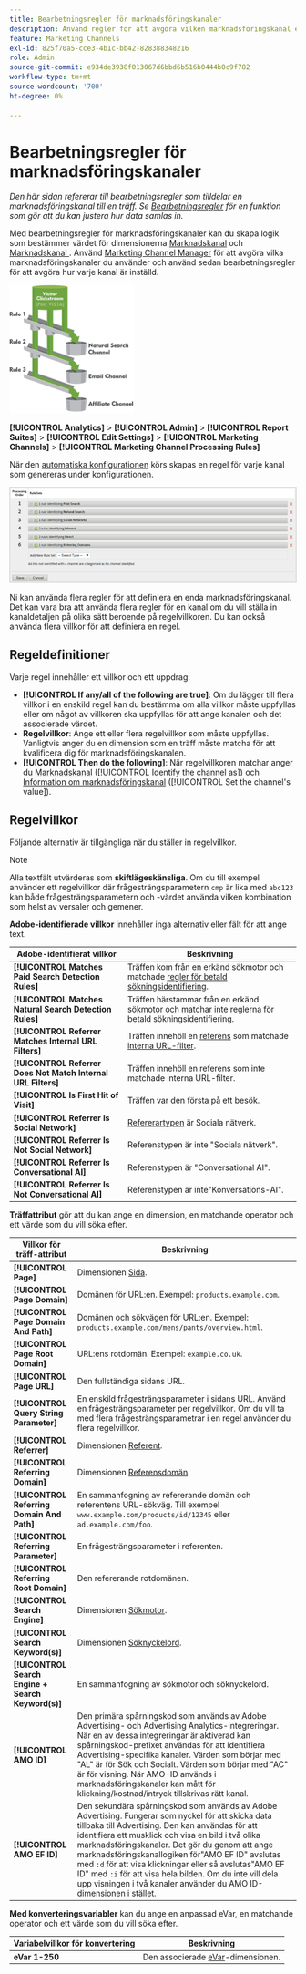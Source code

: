 ```yaml
---
title: Bearbetningsregler för marknadsföringskanaler
description: Använd regler för att avgöra vilken marknadsföringskanal en träff tillhör.
feature: Marketing Channels
exl-id: 825f70a5-cce3-4b1c-bb42-828388348216
role: Admin
source-git-commit: e934de3938f013067d6bbd6b516b0444b0c9f782
workflow-type: tm+mt
source-wordcount: '700'
ht-degree: 0%

---
```


# Bearbetningsregler för marknadsföringskanaler

_Den här sidan refererar till bearbetningsregler som tilldelar en marknadsföringskanal till en träff. Se [Bearbetningsregler](../general/processing-rules/pr-overview.md) för en funktion som gör att du kan justera hur data samlas in._

Med bearbetningsregler för marknadsföringskanaler kan du skapa logik som bestämmer värdet för dimensionerna [Marknadskanal](/help/components/dimensions/marketing-channel.md) och [Marknadskanal ](/help/components/dimensions/marketing-detail.md) . Använd [Marketing Channel Manager](c-channels.md) för att avgöra vilka marknadsföringskanaler du använder och använd sedan bearbetningsregler för att avgöra hur varje kanal är inställd.

![Marknadsföringskanalbucklar](assets/buckets_2.png)

**[!UICONTROL Analytics]** > **[!UICONTROL Admin]** > **[!UICONTROL Report Suites]** > **[!UICONTROL Edit Settings]** > **[!UICONTROL Marketing Channels]** > **[!UICONTROL Marketing Channel Processing Rules]**

När den [automatiska konfigurationen](/help/components/c-marketing-channels/c-getting-started-mchannel.md) körs skapas en regel för varje kanal som genereras under konfigurationen.

![Standardregler](assets/marketing_channel_rules.png)

Ni kan använda flera regler för att definiera en enda marknadsföringskanal. Det kan vara bra att använda flera regler för en kanal om du vill ställa in kanaldetaljen på olika sätt beroende på regelvillkoren. Du kan också använda flera villkor för att definiera en regel.

## Regeldefinitioner

Varje regel innehåller ett villkor och ett uppdrag:

* **[!UICONTROL If any/all of the following are true]**: Om du lägger till flera villkor i en enskild regel kan du bestämma om alla villkor måste uppfyllas eller om något av villkoren ska uppfyllas för att ange kanalen och det associerade värdet.
* **Regelvillkor**: Ange ett eller flera regelvillkor som måste uppfyllas. Vanligtvis anger du en dimension som en träff måste matcha för att kvalificera dig för marknadsföringskanalen.
* **[!UICONTROL Then do the following]**: När regelvillkoren matchar anger du [Marknadskanal](/help/components/dimensions/marketing-channel.md) ([!UICONTROL Identify the channel as]) och [Information om marknadsföringskanal](/help/components/dimensions/marketing-detail.md) ([!UICONTROL Set the channel's value]).

## Regelvillkor

Följande alternativ är tillgängliga när du ställer in regelvillkor.

>[!NOTE]
>
>Alla textfält utvärderas som **skiftlägeskänsliga**. Om du till exempel använder ett regelvillkor där frågesträngsparametern `cmp` är lika med `abc123` kan både frågesträngsparametern och -värdet använda vilken kombination som helst av versaler och gemener.

**Adobe-identifierade villkor** innehåller inga alternativ eller fält för att ange text.

| Adobe-identifierat villkor | Beskrivning |
|---|---|
| **[!UICONTROL Matches Paid Search Detection Rules]** | Träffen kom från en erkänd sökmotor och matchade [regler för betald sökningsidentifiering](../general/paid-search-detection/paid-search-detection.md). |
| **[!UICONTROL Matches Natural Search Detection Rules]** | Träffen härstammar från en erkänd sökmotor och matchar inte reglerna för betald sökningsidentifiering. |
| **[!UICONTROL Referrer Matches Internal URL Filters]** | Träffen innehöll en [referens](/help/components/dimensions/referrer.md) som matchade [interna URL-filter](../general/internal-url-filter-admin.md). |
| **[!UICONTROL Referrer Does Not Match Internal URL Filters]** | Träffen innehöll en referens som inte matchade interna URL-filter. |
| **[!UICONTROL Is First Hit of Visit]** | Träffen var den första på ett besök. |
| **[!UICONTROL Referrer Is Social Network]** | [Refererartypen](/help/components/dimensions/referrer-type.md) är Sociala nätverk. |
| **[!UICONTROL Referrer Is Not Social Network]** | Referenstypen är inte &quot;Sociala nätverk&quot;. |
| **[!UICONTROL Referrer Is Conversational AI]** | Referenstypen är &quot;Conversational AI&quot;. |
| **[!UICONTROL Referrer Is Not Conversational AI]** | Referenstypen är inte&quot;Konversations-AI&quot;. |

**Träffattribut** gör att du kan ange en dimension, en matchande operator och ett värde som du vill söka efter.

| Villkor för träff-attribut | Beskrivning |
|---|---|
| **[!UICONTROL Page]** | Dimensionen [Sida](/help/components/dimensions/page.md). |
| **[!UICONTROL Page Domain]** | Domänen för URL:en. Exempel: `products.example.com`. |
| **[!UICONTROL Page Domain And Path]** | Domänen och sökvägen för URL:en. Exempel: `products.example.com/mens/pants/overview.html`. |
| **[!UICONTROL Page Root Domain]** | URL:ens rotdomän. Exempel: `example.co.uk`. |
| **[!UICONTROL Page URL]** | Den fullständiga sidans URL. |
| **[!UICONTROL Query String Parameter]** | En enskild frågesträngsparameter i sidans URL. Använd en frågesträngsparameter per regelvillkor. Om du vill ta med flera frågesträngsparametrar i en regel använder du flera regelvillkor. |
| **[!UICONTROL Referrer]** | Dimensionen [Referent](/help/components/dimensions/referrer.md). |
| **[!UICONTROL Referring Domain]** | Dimensionen [Referensdomän](/help/components/dimensions/referring-domain.md). |
| **[!UICONTROL Referring Domain And Path]** | En sammanfogning av refererande domän och referentens URL-sökväg. Till exempel `www.example.com/products/id/12345` eller `ad.example.com/foo`. |
| **[!UICONTROL Referring Parameter]** | En frågesträngsparameter i referenten. |
| **[!UICONTROL Referring Root Domain]** | Den refererande rotdomänen. |
| **[!UICONTROL Search Engine]** | Dimensionen [Sökmotor](/help/components/dimensions/search-engine.md). |
| **[!UICONTROL Search Keyword(s)]** | Dimensionen [Söknyckelord](/help/components/dimensions/search-keyword.md). |
| **[!UICONTROL Search Engine + Search Keyword(s)]** | En sammanfogning av sökmotor och söknyckelord. |
| **[!UICONTROL AMO ID]** | Den primära spårningskod som används av Adobe Advertising- och Advertising Analytics-integreringar. När en av dessa integreringar är aktiverad kan spårningskod-prefixet användas för att identifiera Advertising-specifika kanaler. Värden som börjar med &quot;AL&quot; är för Sök och Socialt. Värden som börjar med &quot;AC&quot; är för visning. När AMO-ID används i marknadsföringskanaler kan mått för klickning/kostnad/intryck tillskrivas rätt kanal. |
| **[!UICONTROL AMO EF ID]** | Den sekundära spårningskod som används av Adobe Advertising. Fungerar som nyckel för att skicka data tillbaka till Advertising. Den kan användas för att identifiera ett musklick och visa en bild i två olika marknadsföringskanaler. Det gör du genom att ange marknadsföringskanallogiken för&quot;AMO EF ID&quot; avslutas med `:d` för att visa klickningar eller så avslutas&quot;AMO EF ID&quot; med `:i` för att visa hela bilden. Om du inte vill dela upp visningen i två kanaler använder du AMO ID-dimensionen i stället. |

**Med konverteringsvariabler** kan du ange en anpassad eVar, en matchande operator och ett värde som du vill söka efter.

| Variabelvillkor för konvertering | Beskrivning |
|---|---|
| **eVar 1-250** | Den associerade [eVar](/help/components/dimensions/evar.md)-dimensionen. |
